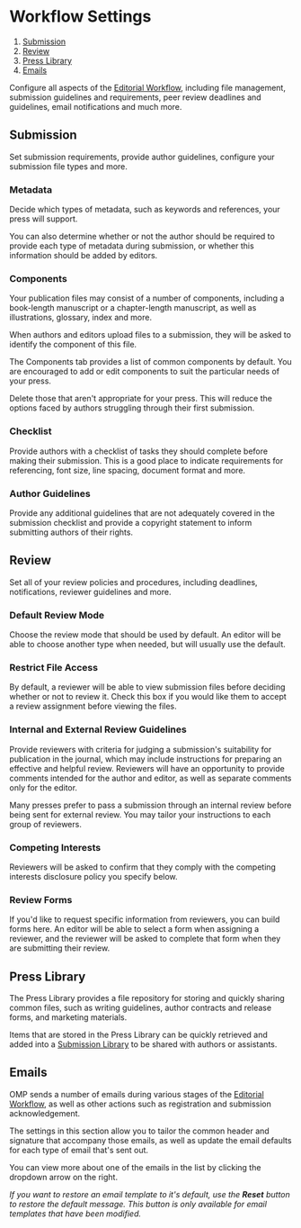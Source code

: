 # Workflow Settings

1. [Submission](workflow-settings#submission)
1. [Review](workflow-settings#review)
1. [Press Library](workflow-settings#publisher)
1. [Emails](workflow-settings#emails)

Configure all aspects of the [Editorial Workflow](../editorial-workflow), including file management, submission guidelines and requirements, peer review deadlines and guidelines, email notifications and much more.

## <a name="submission"></a>Submission

Set submission requirements, provide author guidelines, configure your submission file types and more.

### Metadata

Decide which types of metadata, such as keywords and references, your press will support.

You can also determine whether or not the author should be required to provide each type of metadata during submission, or whether this information should be added by editors.

### Components

Your publication files may consist of a number of components, including a book-length manuscript or a chapter-length manuscript, as well as illustrations, glossary, index and more.

When authors and editors upload files to a submission, they will be asked to identify the component of this file.

The Components tab provides a list of common components by default. You are encouraged to add or edit components to suit the particular needs of your press.

Delete those that aren't appropriate for your press. This will reduce the options faced by authors struggling through their first submission.

### Checklist

Provide authors with a checklist of tasks they should complete before making their submission. This is a good place to indicate requirements for referencing, font size, line spacing, document format and more.

### Author Guidelines

Provide any additional guidelines that are not adequately covered in the submission checklist and provide a copyright statement to inform submitting authors of their rights.

## <a name="review"></a>Review

Set all of your review policies and procedures, including deadlines, notifications, reviewer guidelines and more.

### Default Review Mode

Choose the review mode that should be used by default. An editor will be able to choose another type when needed, but will usually use the default.

### Restrict File Access

By default, a reviewer will be able to view submission files before deciding whether or not to review it. Check this box if you would like them to accept a review assignment before viewing the files.

### Internal and External Review Guidelines

Provide reviewers with criteria for judging a submission's suitability for publication in the journal, which may include instructions for preparing an effective and helpful review. Reviewers will have an opportunity to provide comments intended for the author and editor, as well as separate comments only for the editor.

Many presses prefer to pass a submission through an internal review before being sent for external review. You may tailor your instructions to each group of reviewers.

### Competing Interests

Reviewers will be asked to confirm that they comply with the competing interests disclosure policy you specify below.

### Review Forms

If you'd like to request specific information from reviewers, you can build forms here. An editor will be able to select a form when assigning a reviewer, and the reviewer will be asked to complete that form when they are submitting their review.

## <a name="publisher"></a>Press Library

The Press Library provides a file repository for storing and quickly sharing common files, such as writing guidelines, author contracts and release forms, and marketing materials.

Items that are stored in the Press Library can be quickly retrieved and added into a [Submission Library](editorial-workflow#submission-library) to be shared with authors or assistants.

## <a name="emails"></a>Emails

OMP sends a number of emails during various stages of the [Editorial Workflow](editorial-workflow), as well as other actions such as registration and submission acknowledgement.

The settings in this section allow you to tailor the common header and signature that accompany those emails, as well as update the email defaults for each type of email that's sent out.

You can view more about one of the emails in the list by clicking the dropdown arrow on the right.

*If you want to restore an email template to it's default, use the __Reset__ button to restore the default message. This button is only available for email templates that have been modified.*
